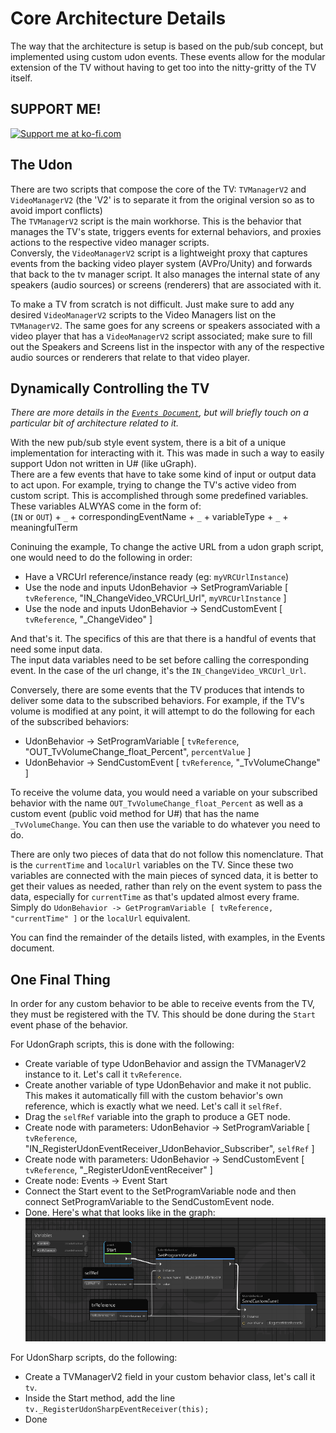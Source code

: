 # Core Architecture Details

The way that the architecture is setup is based on the pub/sub concept, but implemented using custom udon events. These events allow for the modular extension of the TV without having to get too into the nitty-gritty of the TV itself.

## SUPPORT ME!
<a href='https://ko-fi.com/I3I84I3Z8' target='_blank'><img height='36' style='border:0px;height:36px;' src='https://cdn.ko-fi.com/cdn/kofi2.png?v=2' border='0' alt='Support me at ko-fi.com' /></a>

## The Udon

There are two scripts that compose the core of the TV: `TVManagerV2` and `VideoManagerV2` (the 'V2' is to separate it from the original version so as to avoid import conflicts)  
The `TVManagerV2` script is the main workhorse. This is the behavior that manages the TV's state, triggers events for external behaviors, and proxies actions to the respective video manager scripts.  
Conversly, the `VideoManagerV2` script is a lightweight proxy that captures events from the backing video player system (AVPro/Unity) and forwards that back to the tv manager script. It also manages the internal state of any speakers (audio sources) or screens (renderers) that are associated with it.

To make a TV from scratch is not difficult. Just make sure to add any desired `VideoManagerV2` scripts to the Video Managers list on the `TVManagerV2`. The same goes for any screens or speakers associated with a video player that has a `VideoManagerV2` script associated; make sure to fill out the Speakers and Screens list in the inspector with any of the respective audio sources or renderers that relate to that video player.

## Dynamically Controlling the TV

_There are more details in the [`Events Document`](./Events.md), but will briefly touch on a particular bit of architecture related to it._  

With the new pub/sub style event system, there is a bit of a unique implementation for interacting with it. This was made in such a way to easily support Udon not written in U# (like uGraph).  
There are a few events that have to take some kind of input or output data to act upon. For example, trying to change the TV's active video from custom script. This is accomplished through some predefined variables. These variables ALWYAS come in the form of:  
(`IN` or `OUT`) + `_` + correspondingEventName + `_` + variableType + `_` + meaningfulTerm

Coninuing the example, To change the active URL from a udon graph script, one would need to do the following in order:
- Have a VRCUrl reference/instance ready (eg: `myVRCUrlInstance`)
- Use the node and inputs UdonBehavior -> SetProgramVariable [ `tvReference`, "IN_ChangeVideo_VRCUrl_Url", `myVRCUrlInstance` ]
- Use the node and inputs UdonBehavior -> SendCustomEvent [ `tvReference`, "_ChangeVideo" ]

And that's it. The specifics of this are that there is a handful of events that need some input data.  
The input data variables need to be set before calling the corresponding event. In the case of the url change, it's the `IN_ChangeVideo_VRCUrl_Url`.

Conversely, there are some events that the TV produces that intends to deliver some data to the subscribed behaviors. For example, if the TV's volume is modified at any point, it will attempt to do the following for each of the subscribed behaviors:
- UdonBehavior -> SetProgramVariable [ `tvReference`, "OUT_TvVolumeChange_float_Percent", `percentValue` ]
- UdonBehavior -> SendCustomEvent [ `tvReference`, "_TvVolumeChange" ]

To receive the volume data, you would need a variable on your subscribed behavior with the name `OUT_TvVolumeChange_float_Percent` as well as a custom event (public void method for U#) that has the name `_TvVolumeChange`. You can then use the variable to do whatever you need to do.

There are only two pieces of data that do not follow this nomenclature. That is the `currentTime` and `localUrl` variables on the TV. Since these two variables are connected with the main pieces of synced data, it is better to get their values as needed, rather than rely on the event system to pass the data, especially for `currentTime` as that's updated almost every frame. Simply do `UdonBehavior -> GetProgramVariable [ tvReference, "currentTime" ]` or the `localUrl` equivalent.

You can find the remainder of the details listed, with examples, in the Events document.

## One Final Thing

In order for any custom behavior to be able to receive events from the TV, they must be registered with the TV. This should be done during the `Start` event phase of the behavior.

For UdonGraph scripts, this is done with the following:
- Create variable of type UdonBehavior and assign the TVManagerV2 instance to it.
    Let's call it `tvReference`.
- Create another variable of type UdonBehavior and make it not public. 
    This makes it automatically fill with the custom behavior's own reference, which is exactly what we need. Let's call it `selfRef`.
- Drag the `selfRef` variable into the graph to produce a GET node.
- Create node with parameters: UdonBehavior -> SetProgramVariable [ `tvReference`, "IN_RegisterUdonEventReceiver_UdonBehavior_Subscriber", `selfRef` ]
- Create node with parameters: UdonBehavior -> SendCustomEvent [ `tvReference`, "_RegisterUdonEventReceiver" ]
- Create node: Events -> Event Start
- Connect the Start event to the SetProgramVariable node and then connect SetProgramVariable to the SendCustomEvent node.
- Done. Here's what that looks like in the graph:  
![Udon Graph showing how to register a behavior with the TV](./Images/UGraph-TVSubscriberRegister.png)

For UdonSharp scripts, do the following:
- Create a TVManagerV2 field in your custom behavior class, let's call it `tv`.
- Inside the Start method, add the line `tv._RegisterUdonSharpEventReceiver(this);`
- Done
